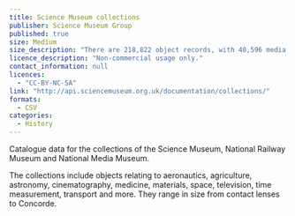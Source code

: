 ```yaml
---
title: Science Museum collections
publisher: Science Museum Group
published: true
size: Medium
size_description: "There are 218,822 object records, with 40,596 media records."
licence_description: "Non-commercial usage only."
contact_information: null
licences: 
  - "CC-BY-NC-SA"
link: "http://api.sciencemuseum.org.uk/documentation/collections/"
formats: 
  - CSV
categories: 
  - History
---
```


Catalogue data for the collections of the Science Museum, National Railway Museum and National Media Museum.

The collections include objects relating to aeronautics, agriculture, astronomy, cinematography, medicine, materials, space, television, time measurement, transport and more. They range in size from contact lenses to Concorde.